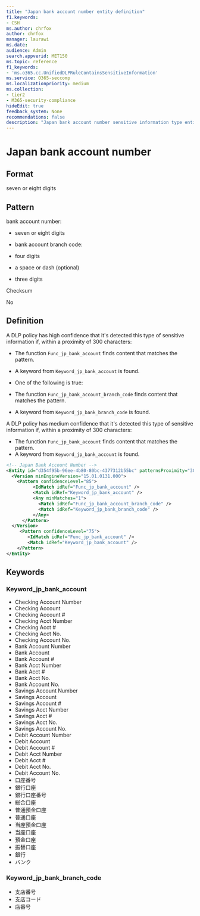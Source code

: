 ```yaml
---
title: "Japan bank account number entity definition"
f1.keywords:
- CSH
ms.author: chrfox
author: chrfox
manager: laurawi
ms.date:
audience: Admin
search.appverid: MET150
ms.topic: reference
f1_keywords:
- 'ms.o365.cc.UnifiedDLPRuleContainsSensitiveInformation'
ms.service: O365-seccomp
ms.localizationpriority: medium
ms.collection:
- tier2
- M365-security-compliance
hideEdit: true
feedback_system: None
recommendations: false
description: "Japan bank account number sensitive information type entity definition."
---
```


# Japan bank account number

## Format

seven or eight digits

## Pattern

bank account number:

- seven or eight digits
- bank account branch code:

- four digits
- a space or dash (optional)
- three digits

Checksum

No

## Definition

A DLP policy has high confidence that it's detected this type of sensitive information if, within a proximity of 300 characters:

- The function `Func_jp_bank_account` finds content that matches the pattern.
- A keyword from `Keyword_jp_bank_account` is found.
- One of the following is true:

- The function `Func_jp_bank_account_branch_code` finds content that matches the pattern.
- A keyword from `Keyword_jp_bank_branch_code` is found.

A DLP policy has medium confidence that it's detected this type of sensitive information if, within a proximity of 300 characters:

- The function `Func_jp_bank_account` finds content that matches the pattern.
- A keyword from `Keyword_jp_bank_account` is found.

```xml
<!-- Japan Bank Account Number -->
<Entity id="d354f95b-96ee-4b80-80bc-4377312b55bc" patternsProximity="300" recommendedConfidence="75">
  <Version minEngineVersion="15.01.0131.000">
    <Pattern confidenceLevel="85">
          <IdMatch idRef="Func_jp_bank_account" />
          <Match idRef="Keyword_jp_bank_account" />
          <Any minMatches="1">
            <Match idRef="Func_jp_bank_account_branch_code" />
            <Match idRef="Keyword_jp_bank_branch_code" />
          </Any>
      </Pattern>
  </Version>
     <Pattern confidenceLevel="75">
        <IdMatch idRef="Func_jp_bank_account" />
        <Match idRef="Keyword_jp_bank_account" />
    </Pattern>
</Entity>
```

## Keywords

### Keyword_jp_bank_account

- Checking Account Number
- Checking Account
- Checking Account #
- Checking Acct Number
- Checking Acct #
- Checking Acct No.
- Checking Account No.
- Bank Account Number
- Bank Account
- Bank Account #
- Bank Acct Number
- Bank Acct #
- Bank Acct No.
- Bank Account No.
- Savings Account Number
- Savings Account
- Savings Account #
- Savings Acct Number
- Savings Acct #
- Savings Acct No.
- Savings Account No.
- Debit Account Number
- Debit Account
- Debit Account #
- Debit Acct Number
- Debit Acct #
- Debit Acct No.
- Debit Account No.
- 口座番号
- 銀行口座
- 銀行口座番号
- 総合口座
- 普通預金口座
- 普通口座
- 当座預金口座
- 当座口座
- 預金口座
- 振替口座
- 銀行
- バンク

### Keyword_jp_bank_branch_code

- 支店番号
- 支店コード
- 店番号